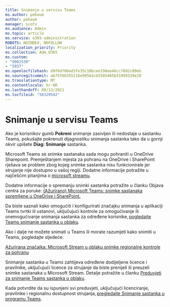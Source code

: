 ```yaml
---
title: Snimanje u servisu Teams
ms.author: pebaum
author: pebaum
manager: scotv
ms.audience: Admin
ms.topic: article
ms.service: o365-administration
ROBOTS: NOINDEX, NOFOLLOW
localization_priority: Priority
ms.collection: Adm_O365
ms.custom:
- "9002530"
- "5037"
ms.openlocfilehash: d9f6d700ad3fe35c10bcee198ee46cc7892c09eb
ms.sourcegitcommit: ab75f66355116e995b3cb5505465b31989339e28
ms.translationtype: MT
ms.contentlocale: hr-HR
ms.lasthandoff: 08/13/2021
ms.locfileid: "58329542"
---
```

# <a name="recording-in-teams"></a>Snimanje u servisu Teams

Ako je korisnikov gumb **Pokreni** snimanje zasivljen ili nedostaje u sastanku Teams, pokušajte pokrenuti dijagnostiku snimanja sastanka tako da u gornji okvir upišete **Diag: Snimanje** sastanka. 

Microsoft Teams se snimke sastanaka sada mogu pohraniti u OneDrive Sharepoint. Premještanjem mjesta za pohranu na OneDrive i SharePoint rješava se problem zbog kojeg snimke sastanka nisu funkcionirale jer strujanje nije dostupno u vašoj regiji. Dodatne informacije potražite u najčešćim pitanjima o [microsoft streamu](https://docs.microsoft.com/stream/faq#which-regions-does-microsoft-stream-host-my-data-in).

Dodatne informacije o spremanju snimki sastanka potražite u članku Objava centra za poruke: [(Ažurirano) Microsoft Teams: snimke sastanaka spremljene u OneDrive i SharePoint.](https://portal.microsoft.com/Adminportal/Home?ref=MessageCenter&id=MC222640)

Da biste saznali kako omogućiti i konfigurirati značajku snimanja u aplikaciji Teams tvrtki ili ustanovi, uključujući kontrole za omogućivanje ili onemogućivanje snimanja sastanka za određene korisnike, [pogledajte Teams snimanje sastanka u oblaku](https://docs.microsoft.com/microsoftteams/cloud-recording). 

Ako i dalje ne možete snimati u Teams ili morate razumjeti kako snimiti u Teams, pogledajte sljedeće: 

[Ažurirana značajka: Microsoft Stream u oblaku snimke regionalne kontrole za pohranu](https://admin.microsoft.com/AdminPortal/Home#/MessageCenter?id=MC214327)

Snimanje sastanka u Teams zahtijeva određene dodijeljene licence i pravilnike, uključujući licence za strujanje da biste prenijeli ili preuzeli snimke sastanaka u Microsoft Stream. Detalje potražite u članku [Preduvjeti za snimanje Teams sastanka u oblaku](https://docs.microsoft.com/microsoftteams/cloud-recording#prerequisites-for-teams-cloud-meeting-recording).

Kada potvrdite da su ispunjeni svi preduvjeti, uključujući licenciranje, pravilnike i regionalnu dostupnost strujanja, [pregledajte Snimanje sastanka u programu Teams](https://support.office.com/article/34dfbe7f-b07d-4a27-b4c6-de62f1348c24). 